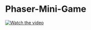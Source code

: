 # Phaser-Mini-Game
[![Watch the video](https://img.youtube.com/vi/iccf2VJg3gs/0.jpg)](https://youtu.be/iccf2VJg3gs)
